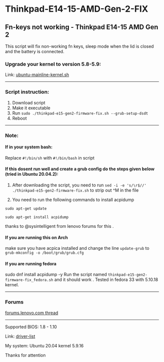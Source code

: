 # Thinkpad-E14-15-AMD-Gen-2-FIX

## Fn-keys not working - Thinkpad E14-15 AMD Gen 2

This script will fix non-working fn keys, sleep mode when the lid is closed and the battery is connected.


### Upgrade your kernel to version 5.8-5.9: 

Link: [ubuntu-mainline-kernel.sh](https://github.com/pimlie/ubuntu-mainline-kernel.sh) 

---
### Script instruction:

1. Download script
2. Make it executable
3. Run `sudo ./thinkpad-e15-gen2-firmware-fix.sh --grub-setup-dsdt`
4. Reboot
---
### Note:
#### If in your system bash:
Replace `#!/bin/sh` with `#!/bin/bash` in script

#### If this dosent run well and create a grub config do the steps given below (tried in Ubuntu 20.04.2):

1) After downloading the script, you need to run `sed -i -e 's/\r$//' ./thinkpad-e15-gen2-firmware-fix.sh` to strip out ^M in the file 

2) You need to run the following commands to install acpidump

`sudo apt-get update`

`sudo apt-get install acpidump`

thanks to @sysintelligent from lenovo forums for this .

#### If you are running this on Arch
make sure you have acpica installed and change the line `update-grub` to `grub-mkconfig -o /boot/grub/grub.cfg`

#### If you are running fedora
sudo dnf install acpidump -y
Run the script named  `thinkpad-e15-gen2-firmware-fix_fedora.sh` and it should work . Tested in fedora 33 with 5.10.18 kernel.

---
### Forums
 [forums.lenovo.com thread](https://forums.lenovo.com/t5/Other-Linux-Discussions/Linux-Fn-keys-not-working-Thinkpad-E14-AMD-Gen-2/m-p/5027791?page=8) 

---

Supported BIOS: 1.8 - 1.10

Link: [driver-list](https://pcsupport.lenovo.com/us/en/products/laptops-and-netbooks/thinkpad-edge-laptops/thinkpad-e15-gen-2-type-20t8-20t9/downloads/driver-list/) 



My system:
Ubuntu 20.04
kernel 5.9.16

Thanks for attention

